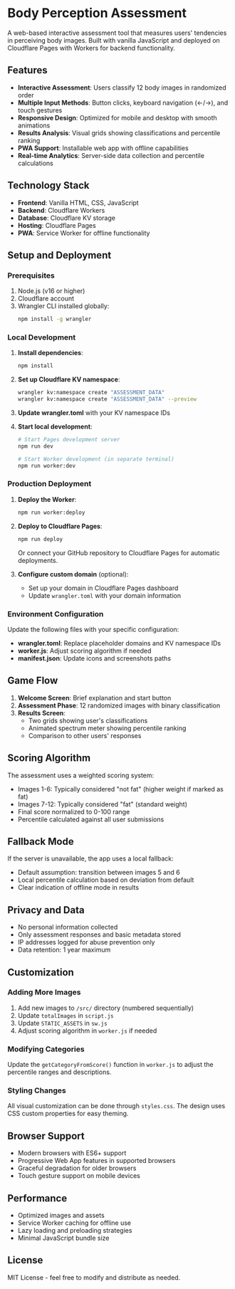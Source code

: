 # Body Perception Assessment

A web-based interactive assessment tool that measures users' tendencies in perceiving body images. Built with vanilla JavaScript and deployed on Cloudflare Pages with Workers for backend functionality.

## Features

- **Interactive Assessment**: Users classify 12 body images in randomized order
- **Multiple Input Methods**: Button clicks, keyboard navigation (←/→), and touch gestures
- **Responsive Design**: Optimized for mobile and desktop with smooth animations
- **Results Analysis**: Visual grids showing classifications and percentile ranking
- **PWA Support**: Installable web app with offline capabilities
- **Real-time Analytics**: Server-side data collection and percentile calculations

## Technology Stack

- **Frontend**: Vanilla HTML, CSS, JavaScript
- **Backend**: Cloudflare Workers
- **Database**: Cloudflare KV storage
- **Hosting**: Cloudflare Pages
- **PWA**: Service Worker for offline functionality

## Setup and Deployment

### Prerequisites

1. Node.js (v16 or higher)
2. Cloudflare account
3. Wrangler CLI installed globally:
   ```bash
   npm install -g wrangler
   ```

### Local Development

1. **Install dependencies**:
   ```bash
   npm install
   ```

2. **Set up Cloudflare KV namespace**:
   ```bash
   wrangler kv:namespace create "ASSESSMENT_DATA"
   wrangler kv:namespace create "ASSESSMENT_DATA" --preview
   ```
   
3. **Update wrangler.toml** with your KV namespace IDs

4. **Start local development**:
   ```bash
   # Start Pages development server
   npm run dev
   
   # Start Worker development (in separate terminal)
   npm run worker:dev
   ```

### Production Deployment

1. **Deploy the Worker**:
   ```bash
   npm run worker:deploy
   ```

2. **Deploy to Cloudflare Pages**:
   ```bash
   npm run deploy
   ```
   
   Or connect your GitHub repository to Cloudflare Pages for automatic deployments.

3. **Configure custom domain** (optional):
   - Set up your domain in Cloudflare Pages dashboard
   - Update `wrangler.toml` with your domain information

### Environment Configuration

Update the following files with your specific configuration:

- **wrangler.toml**: Replace placeholder domains and KV namespace IDs
- **worker.js**: Adjust scoring algorithm if needed
- **manifest.json**: Update icons and screenshots paths

## Game Flow

1. **Welcome Screen**: Brief explanation and start button
2. **Assessment Phase**: 12 randomized images with binary classification
3. **Results Screen**: 
   - Two grids showing user's classifications
   - Animated spectrum meter showing percentile ranking
   - Comparison to other users' responses

## Scoring Algorithm

The assessment uses a weighted scoring system:
- Images 1-6: Typically considered "not fat" (higher weight if marked as fat)
- Images 7-12: Typically considered "fat" (standard weight)
- Final score normalized to 0-100 range
- Percentile calculated against all user submissions

## Fallback Mode

If the server is unavailable, the app uses a local fallback:
- Default assumption: transition between images 5 and 6
- Local percentile calculation based on deviation from default
- Clear indication of offline mode in results

## Privacy and Data

- No personal information collected
- Only assessment responses and basic metadata stored
- IP addresses logged for abuse prevention only
- Data retention: 1 year maximum

## Customization

### Adding More Images

1. Add new images to `/src/` directory (numbered sequentially)
2. Update `totalImages` in `script.js`
3. Update `STATIC_ASSETS` in `sw.js`
4. Adjust scoring algorithm in `worker.js` if needed

### Modifying Categories

Update the `getCategoryFromScore()` function in `worker.js` to adjust the percentile ranges and descriptions.

### Styling Changes

All visual customization can be done through `styles.css`. The design uses CSS custom properties for easy theming.

## Browser Support

- Modern browsers with ES6+ support
- Progressive Web App features in supported browsers
- Graceful degradation for older browsers
- Touch gesture support on mobile devices

## Performance

- Optimized images and assets
- Service Worker caching for offline use
- Lazy loading and preloading strategies
- Minimal JavaScript bundle size

## License

MIT License - feel free to modify and distribute as needed.